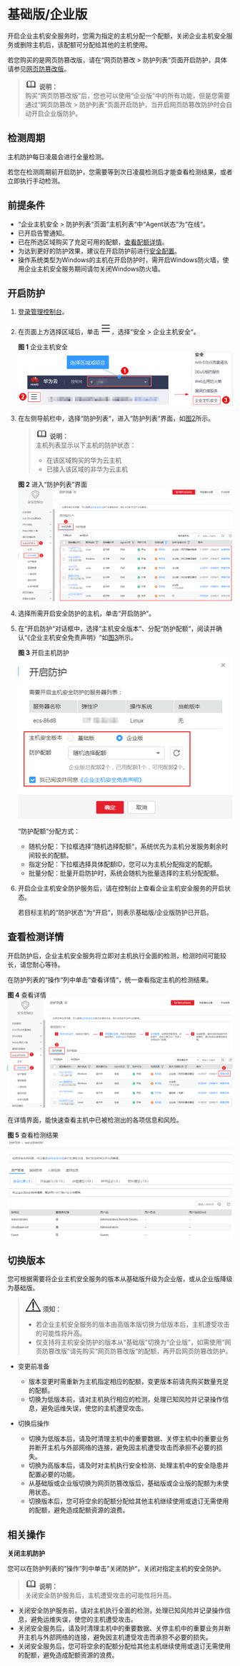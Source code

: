 # 基础版/企业版<a name="hss_01_0230"></a>

开启企业主机安全服务时，您需为指定的主机分配一个配额，关闭企业主机安全服务或删除主机后，该配额可分配给其他的主机使用。

若您购买的是网页防篡改版，请在“网页防篡改  \>  防护列表“页面开启防护，具体请参见[网页防篡改版](网页防篡改版.md)。

>![](public_sys-resources/icon-note.gif) **说明：**   
>购买“网页防篡改版“后，您也可以使用“企业版“中的所有功能，但是您需要通过“网页防篡改  \>  防护列表“页面开启防护，当开启网页防篡改防护时会自动开启企业版防护。  

## 检测周期<a name="section1791462515136"></a>

主机防护每日凌晨会进行全量检测。

若您在检测周期前开启防护，您需要等到次日凌晨检测后才能查看检测结果，或者立即执行手动检测。

## 前提条件<a name="section2256777914731"></a>

-   “企业主机安全  \>  防护列表“页面“主机列表“中“Agent状态“为“在线“。
-   已开启告警通知。
-   已在所选区域购买了充足可用的配额，[查看配额详情](https://support.huaweicloud.com/hss_faq/hss_01_0156.html#section0)。
-   为达到更好的防护效果，建议在开启防护前进行[安全配置](https://support.huaweicloud.com/usermanual-hss/hss_01_0051.html)。
-   操作系统类型为Windows的主机在开启防护时，需开启Windows防火墙，使用企业主机安全服务期间请勿关闭Windows防火墙。

## 开启防护<a name="section570311385210"></a>

1.  [登录管理控制台](https://console.huaweicloud.com)。
2.  在页面上方选择区域后，单击![](figures/icon-servicelist.png)，选择“安全  \>  企业主机安全“。

    **图 1**  企业主机安全<a name="hss_01_0229_fig1271516227232"></a>  
    ![](figures/企业主机安全.png "企业主机安全")

3.  在左侧导航栏中，选择“防护列表“，进入“防护列表“界面，如[图2](#fig4214155420111)所示。

    >![](public_sys-resources/icon-note.gif) **说明：**   
    >主机列表显示以下主机的防护状态：  
    >-   在该区域购买的华为云主机  
    >-   已接入该区域的非华为云主机  

    **图 2**  进入“防护列表”界面<a name="fig4214155420111"></a>  
    ![](figures/进入-防护列表-界面.png "进入-防护列表-界面")

4.  选择所需开启安全防护的主机，单击“开启防护“。
5.  在“开启防护“对话框中，选择“主机安全版本“、分配“防护配额“，阅读并确认“《企业主机安全免责声明》“如[图3](#fig1866892295111)所示。

    **图 3**  开启主机防护<a name="fig1866892295111"></a>  
    ![](figures/开启主机防护.png "开启主机防护")

    “防护配额“分配方式：

    -   随机分配：下拉框选择“随机选择配额“，系统优先为主机分发服务剩余时间较长的配额。
    -   指定分配：下拉框选择具体配额ID，您可以为主机分配指定的配额。
    -   批量分配：批量开启防护时，系统会随机为批量选择的主机分配配额。

6.  开启企业主机安全防护服务后，请在控制台上查看企业主机安全服务的开启状态。

    若目标主机的“防护状态“为“开启“，则表示基础版/企业版防护已开启。


## 查看检测详情<a name="section174914654610"></a>

开启防护后，企业主机安全服务将立即对主机执行全面的检测，检测时间可能较长，请您耐心等待。

在防护列表的“操作“列中单击“查看详情“，统一查看指定主机的检测结果。

**图 4**  查看详情<a name="fig15191163324115"></a>  
![](figures/查看详情.png "查看详情")

在详情界面，能快速查看主机中已被检测出的各项信息和风险。

**图 5**  查看检测结果<a name="fig1287512514388"></a>  
![](figures/查看检测结果.png "查看检测结果")

## 切换版本<a name="section17431035141713"></a>

您可根据需要将企业主机安全服务的版本从基础版升级为企业版，或从企业版降级为基础版。

>![](public_sys-resources/icon-notice.gif) **须知：**   
>-   若企业主机安全服务的版本由高版本版切换为低版本后，主机遭受攻击的可能性将升高。  
>-   仅支持将主机安全防护的版本从“基础版”切换为“企业版”，如需使用“网页防篡改版”请先购买“网页防篡改版”的配额，再开启网页防篡改防护。  

-   变更前准备
    -   版本变更时需重新为主机指定相应的配额，变更版本前请先购买数量充足的配额。
    -   切换为低版本前，请对主机执行相应的检测，处理已知风险并记录操作信息，避免运维失误，使您的主机遭受攻击。

-   切换后操作
    -   切换为低版本后，请及时清理主机中的重要数据、关停主机中的重要业务并断开主机与外部网络的连接，避免因主机遭受攻击而承担不必要的损失。
    -   切换为高版本后，请及时对主机执行安全检测、处理主机中的安全隐患并配置必要的功能。
    -   从基础版或企业版切换为网页防篡改版后，基础版或企业版的配额为未使用状态。
    -   切换版本后，您可将空余的配额分配给其他主机继续使用或退订无需使用的配额，避免造成配额资源的浪费。


## 相关操作<a name="section88524719456"></a>

**关闭主机防护**

您可以在防护列表的“操作“列中单击“关闭防护“，关闭对指定主机的安全防护。

>![](public_sys-resources/icon-note.gif) **说明：**   
>关闭安全防护服务后，主机遭受攻击的可能性将升高。  

-   关闭安全防护服务前，请对主机执行全面的检测，处理已知风险并记录操作信息，避免运维失误，使您的主机遭受攻击。
-   关闭安全服务后，请及时清理主机中的重要数据、关停主机中的重要业务并断开主机与外部网络的连接，避免因主机遭受攻击而承担不必要的损失。
-   关闭安全服务后，您可将空余的配额分配给其他主机继续使用或退订无需使用的配额，避免造成配额资源的浪费。

